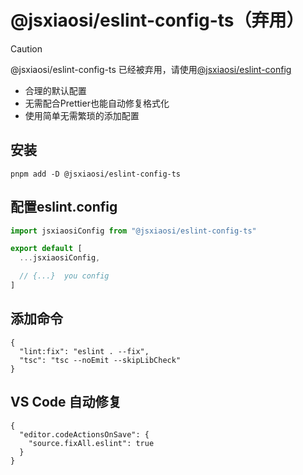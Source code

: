 # @jsxiaosi/eslint-config-ts（弃用）

> [!CAUTION]
>  @jsxiaosi/eslint-config-ts 已经被弃用，请使用[@jsxiaosi/eslint-config](https://github.com/jsxiaosi/eslint-config/tree/main/packages/eslint)

- 合理的默认配置
- 无需配合Prettier也能自动修复格式化
- 使用简单无需繁琐的添加配置

## 安装

```base
pnpm add -D @jsxiaosi/eslint-config-ts
```

## 配置eslint.config

```javascript
import jsxiaosiConfig from "@jsxiaosi/eslint-config-ts"

export default [
  ...jsxiaosiConfig,

  // {...}  you config
]
```

## 添加命令

```base
{
  "lint:fix": "eslint . --fix",
  "tsc": "tsc --noEmit --skipLibCheck"
}
```

## VS Code 自动修复

```base
{
  "editor.codeActionsOnSave": {
    "source.fixAll.eslint": true
  }
}

```
